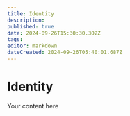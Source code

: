 ```yaml
---
title: Identity
description: 
published: true
date: 2024-09-26T15:30:30.302Z
tags: 
editor: markdown
dateCreated: 2024-09-26T05:40:01.687Z
---
```


# Identity
Your content here